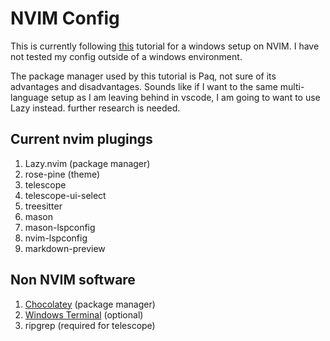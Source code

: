 # NVIM Config
This is currently following [this](https://www.youtube.com/watch?v=d12RCPgCe4U&t=2949s&ab_channel=David) tutorial for a windows setup on NVIM. I have not tested my config outside of a windows environment.

The package manager used by this tutorial is Paq, not sure of its advantages and disadvantages. Sounds like if I want to the same multi-language setup as I am leaving behind in vscode, I am going to want to use Lazy instead. further research is needed.

## Current nvim plugings
1. Lazy.nvim (package manager)
2. rose-pine (theme)
3. telescope
4. telescope-ui-select
5. treesitter
6. mason
7. mason-lspconfig
8. nvim-lspconfig
9. markdown-preview

## Non NVIM software
1. [Chocolatey](https://chocolatey.org/) (package manager)
2. [Windows Terminal](https://apps.microsoft.com/detail/9N0DX20HK701?hl=en-US&gl=US) (optional)
3. ripgrep (required for telescope)

